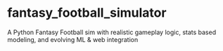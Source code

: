 # fantasy_football_simulator
A Python Fantasy Football sim with realistic gameplay logic, stats based modeling, and evolving ML &amp; web integration
